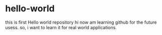 # hello-world
this is first Hello world repository
hi now am learning github for the future usess.
so, i want to learn it for real world applications.

